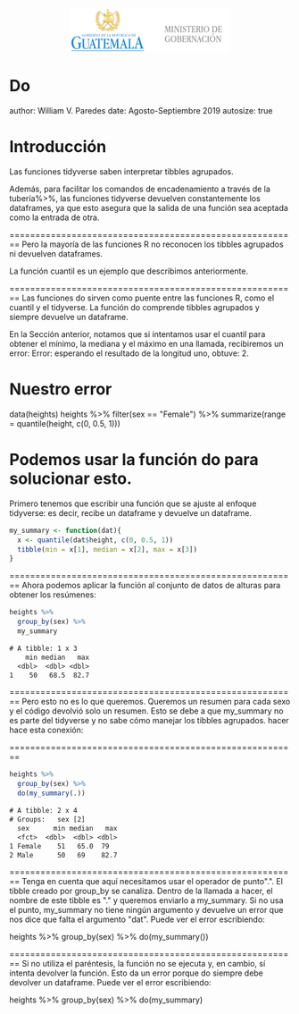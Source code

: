<p align="center">
<img src="logomingob2018.png">
</p>

Do
========================================================
author: William V. Paredes
date: Agosto-Septiembre 2019
autosize: true

Introducción
========================================================


Las funciones tidyverse saben interpretar tibbles agrupados. 

Además, para facilitar los comandos de encadenamiento a través de la tubería%>%, las funciones tidyverse devuelven constantemente los dataframes, ya que esto asegura que la salida de una función sea aceptada como la entrada de otra. 


========================================================
Pero la mayoría de las funciones R no reconocen los tibbles agrupados ni devuelven dataframes.

La función cuantil es un ejemplo que describimos anteriormente.


========================================================
Las funciones do sirven como puente entre las funciones R, como el cuantil y el tidyverse. La función do comprende tibbles agrupados y siempre devuelve un dataframe.

En la Sección anterior, notamos que si intentamos usar el cuantil para obtener el mínimo, la mediana y el máximo en una llamada, recibiremos un error: Error: esperando el resultado de la longitud uno, obtuve: 2.

Nuestro error
========================================================
data(heights)
heights %>% 
  filter(sex == "Female") %>%
  summarize(range = quantile(height, c(0, 0.5, 1)))
  

Podemos usar la función do para solucionar esto.
========================================================
Primero tenemos que escribir una función que se ajuste al enfoque tidyverse: es decir, recibe un dataframe y devuelve un dataframe.


```r
my_summary <- function(dat){
  x <- quantile(dat$height, c(0, 0.5, 1))
  tibble(min = x[1], median = x[2], max = x[3])
}
```


========================================================
Ahora podemos aplicar la función al conjunto de datos de alturas para obtener los resúmenes:

```r
heights %>% 
  group_by(sex) %>% 
  my_summary
```

```
# A tibble: 1 x 3
    min median   max
  <dbl>  <dbl> <dbl>
1    50   68.5  82.7
```

========================================================
Pero esto no es lo que queremos. Queremos un resumen para cada sexo y el código devolvió solo un resumen. Esto se debe a que my_summary no es parte del tidyverse y no sabe cómo manejar los tibbles agrupados. hacer hace esta conexión:



========================================================

```r
heights %>% 
  group_by(sex) %>% 
  do(my_summary(.))
```

```
# A tibble: 2 x 4
# Groups:   sex [2]
  sex      min median   max
  <fct>  <dbl>  <dbl> <dbl>
1 Female    51   65.0  79  
2 Male      50   69    82.7
```


========================================================
Tenga en cuenta que aquí necesitamos usar el operador de punto".". El tibble creado por group_by se canaliza. Dentro de la llamada a hacer, el nombre de este tibble es "." y queremos enviarlo a my_summary. Si no usa el punto, my_summary no tiene ningún argumento y devuelve un error que nos dice que falta el argumento "dat". Puede ver el error escribiendo:

heights %>% 
  group_by(sex) %>% 
  do(my_summary())
  

========================================================
Si no utiliza el paréntesis, la función no se ejecuta y, en cambio, sí intenta devolver la función. Esto da un error porque do siempre debe devolver un dataframe. Puede ver el error escribiendo:

heights %>% 
  group_by(sex) %>% 
  do(my_summary)
  
  




